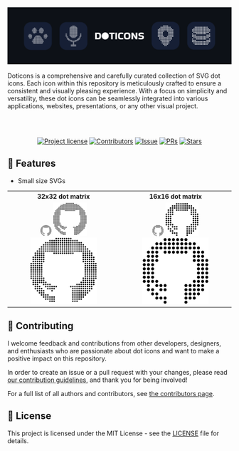 <img src="title.png"/>
<br />

Doticons is a comprehensive and carefully curated collection of SVG dot icons.
Each icon within this repository is meticulously crafted to ensure a consistent and visually pleasing experience. 
With a focus on simplicity and versatility, these dot icons can be seamlessly integrated into various applications, websites, presentations, or any other visual project.

<br /> 

<div align="center">
<br />

[![Project license](https://img.shields.io/github/license/eduardconstantin/doticons?style=flat-square)](LICENSE)
[![Contributors](https://img.shields.io/github/contributors/eduardconstantin/doticons?style=flat-square)](https://github.com/eduardconstantin/doticons/graphs/contributors)
[![Issue](https://img.shields.io/github/issues/eduardconstantin/doticons?style=flat-square)](https://github.com/eduardconstantin/doticons/issues)
[![PRs](https://img.shields.io/github/issues-pr/eduardconstantin/doticons?style=flat-square)](https://github.com/eduardconstantin/doticons/pulls)
[![Stars](https://img.shields.io/github/stars/eduardconstantin/doticons?style=flat-square)](https://github.com/eduardconstantin/doticons/stargazers)

</div>

## 🌟 Features

- Small size SVGs
<table>
    <tr>
      <th>32x32 dot matrix</th>
      <th>16x16 dot matrix</th>
    </tr>
    <tr>
      <td valign="center" align="center" >
        <img width="25px" background="red" src="https://github.com/eduardconstantin/doticons/blob/main/src/32/github.svg"/>
        <img width="75px" src="https://github.com/eduardconstantin/doticons/blob/main/src/32/github.svg"/>
        <img width="150px" src="https://github.com/eduardconstantin/doticons/blob/main/src/32/github.svg"/>
      </td>
      <td valign="center" align="center">
        <img width="25px" src="https://github.com/eduardconstantin/doticons/blob/main/src/16/github.svg"/>
        <img width="75px" style="background: #fff" src="https://github.com/eduardconstantin/doticons/blob/main/src/16/github.svg"/>
        <img width="150px" src="https://github.com/eduardconstantin/doticons/blob/main/src/16/github.svg"/>
      </td>
    </tr>
</table>

## 👥 Contributing

I welcome feedback and contributions from other developers, designers, and enthusiasts who are passionate about dot icons and want to make a positive impact on this repository.

In order to create an issue or a pull request with your changes, please read
[our contribution guidelines](CONTRIBUTING.md), and thank you for being involved!

For a full list of all authors and contributors, see
[the contributors page](https://github.com/eduardconstantin/doticons/contributors).

## 📜 License

This project is licensed under the MIT License - see the [LICENSE](LICENSE) file for details.
